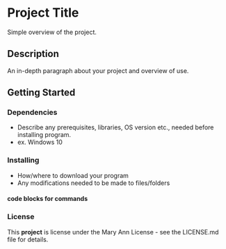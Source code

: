 # Project Title
Simple overview of the project.

## Description
An in-depth paragraph about your project and overview of use.

## Getting Started
### Dependencies

- Describe any prerequisites, libraries, OS version etc., needed before installing program.
- ex. Windows 10

### Installing

- How/where to download your program
- Any modifications needed to be made to files/folders

#### code blocks for commands

### License
This **project** is license under the Mary Ann License - see the LICENSE.md file for details.
